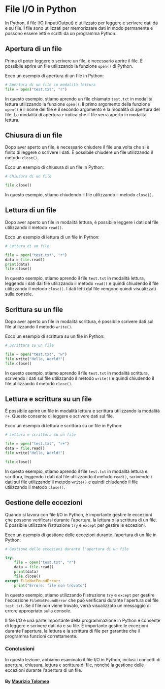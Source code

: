 # File I/O in Python

In Python, il file I/O (Input/Output) è utilizzato per leggere e scrivere dati da e su file. I file sono utilizzati per memorizzare dati in modo permanente e possono essere letti e scritti da un programma Python.

## Apertura di un file

Prima di poter leggere o scrivere un file, è necessario aprire il file. È possibile aprire un file utilizzando la funzione `open()` di Python.

Ecco un esempio di apertura di un file in Python:

```python
# Apertura di un file in modalità lettura
file = open("test.txt", "r")
```

In questo esempio, stiamo aprendo un file chiamato `test.txt` in modalità lettura utilizzando la funzione `open()`. Il primo argomento della funzione `open()` è il nome del file e il secondo argomento è la modalità di apertura del file. La modalità di apertura `r` indica che il file verrà aperto in modalità lettura.

## Chiusura di un file

Dopo aver aperto un file, è necessario chiudere il file una volta che si è finito di leggere o scrivere i dati. È possibile chiudere un file utilizzando il metodo `close()`.

Ecco un esempio di chiusura di un file in Python:

```python
# Chiusura di un file

file.close()
```

In questo esempio, stiamo chiudendo il file utilizzando il metodo `close()`.

## Lettura di un file

Dopo aver aperto un file in modalità lettura, è possibile leggere i dati dal file utilizzando il metodo `read()`.

Ecco un esempio di lettura di un file in Python:

```python
# Lettura di un file

file = open("test.txt", "r")
data = file.read()
print(data)
file.close()
```

In questo esempio, stiamo aprendo il file `test.txt` in modalità lettura, leggendo i dati dal file utilizzando il metodo `read()` e quindi chiudendo il file utilizzando il metodo `close()`. I dati letti dal file vengono quindi visualizzati sulla console.

## Scrittura su un file

Dopo aver aperto un file in modalità scrittura, è possibile scrivere dati sul file utilizzando il metodo `write()`.

Ecco un esempio di scrittura su un file in Python:

```python
# Scrittura su un file

file = open("test.txt", "w")
file.write("Hello, World!")
file.close()
```

In questo esempio, stiamo aprendo il file `test.txt` in modalità scrittura, scrivendo i dati sul file utilizzando il metodo `write()` e quindi chiudendo il file utilizzando il metodo `close()`.

## Lettura e scrittura su un file

È possibile aprire un file in modalità lettura e scrittura utilizzando la modalità `r+`. Questo consente di leggere e scrivere dati sul file.

Ecco un esempio di lettura e scrittura su un file in Python:

```python
# Lettura e scrittura su un file

file = open("test.txt", "r+")
data = file.read()
file.write("Hello, World!")

file.close()
```

In questo esempio, stiamo aprendo il file `test.txt` in modalità lettura e scrittura, leggendo i dati dal file utilizzando il metodo `read()`, scrivendo i dati sul file utilizzando il metodo `write()` e quindi chiudendo il file utilizzando il metodo `close()`.

## Gestione delle eccezioni

Quando si lavora con file I/O in Python, è importante gestire le eccezioni che possono verificarsi durante l'apertura, la lettura o la scrittura di un file. È possibile utilizzare l'istruzione `try` e `except` per gestire le eccezioni.

Ecco un esempio di gestione delle eccezioni durante l'apertura di un file in Python:

```python
# Gestione delle eccezioni durante l'apertura di un file

try:
    file = open("test.txt", "r")
    data = file.read()
    print(data)
    file.close()
except FileNotFoundError:
    print("Errore: file non trovato")
```

In questo esempio, stiamo utilizzando l'istruzione `try` e `except` per gestire l'eccezione `FileNotFoundError` che può verificarsi durante l'apertura del file `test.txt`. Se il file non viene trovato, verrà visualizzato un messaggio di errore appropriato sulla console.

Il file I/O è una parte importante della programmazione in Python e consente di leggere e scrivere dati da e su file. È importante gestire le eccezioni durante l'apertura, la lettura e la scrittura di file per garantire che il programma funzioni correttamente.

### Conclusioni

In questa lezione, abbiamo esaminato il file I/O in Python, inclusi i concetti di apertura, chiusura, lettura e scrittura di file, nonché la gestione delle eccezioni durante l'apertura di un file.

#### By [Maurizio Tolomeo](https://github.com/moris88)

